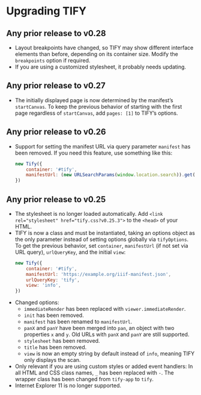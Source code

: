 # Upgrading TIFY

## Any prior release to v0.28

- Layout breakpoints have changed, so TIFY may show different interface elements than before, depending on its container size. Modify the `breakpoints` option if required.
- If you are using a customized stylesheet, it probably needs updating.

## Any prior release to v0.27

- The initially displayed page is now determined by the manifest’s `startCanvas`. To keep the previous behavior of starting with the first page regardless of `startCanvas`, add `pages: [1]` to TIFY’s options.

## Any prior release to v0.26

- Support for setting the manifest URL via query parameter `manifest` has been removed. If you need this feature, use something like this:
	``` js
	new Tify({
		container: '#tify',
		manifestUrl: (new URLSearchParams(window.location.search)).get('manifest'),
	})
	```

## Any prior release to v0.25

- The stylesheet is no longer loaded automatically. Add `<link rel="stylesheet" href="tify.css?v0.25.3">` to the `<head>` of your HTML.
- TIFY is now a class and must be instantiated, taking an options object as the only parameter instead of setting options globally via `tifyOptions`. To get the previous behavior, set `container`, `manifestUrl` (if not set via URL query), `urlQueryKey`, and the initial `view`:
	``` js
	new Tify({
		container: '#tify',
		manifestUrl: 'https://example.org/iiif-manifest.json',
		urlQueryKey: 'tify',
		view: 'info',
	})
	```
- Changed options:
	- `immediateRender` has been replaced with `viewer.immediateRender`.
	- `init` has been removed.
	- `manifest` has been renamed to `manifestUrl`.
	- `panX` and `panY` have been merged into `pan`, an object with two properties `x` and `y`. Old URLs with `panX` and `panY` are still supported.
	- `stylesheet` has been removed.
	- `title` has been removed.
	- `view` is now an empty string by default instead of `info`, meaning TIFY only displays the scan.
- Only relevant if you are using custom styles or added event handlers: In all HTML and CSS class names, `_` has been replaced with `-`. The wrapper class has been changed from `tify-app` to `tify`.
- Internet Explorer 11 is no longer supported.
